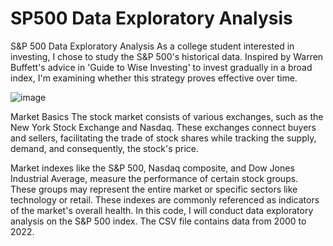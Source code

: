 # SP500 Data Exploratory Analysis

S&P 500 Data Exploratory Analysis
As a college student interested in investing, I chose to study the S&P 500's historical data. Inspired by Warren Buffett's advice in 'Guide to Wise Investing' to invest gradually in a broad index, I'm examining whether this strategy proves effective over time.

![image](https://github.com/wjfredliu/SP500_Data_Analysis/assets/157066846/0fc1c900-f577-42a8-8162-d94d6da8d6bc)


Market Basics
The stock market consists of various exchanges, such as the New York Stock Exchange and Nasdaq. These exchanges connect buyers and sellers, facilitating the trade of stock shares while tracking the supply, demand, and consequently, the stock's price.

Market indexes like the S&P 500, Nasdaq composite, and Dow Jones Industrial Average, measure the performance of certain stock groups. These groups may represent the entire market or specific sectors like technology or retail. These indexes are commonly referenced as indicators of the market's overall health. In this code, I will conduct data exploratory analysis on the S&P 500 index. The CSV file contains data from 2000 to 2022.
